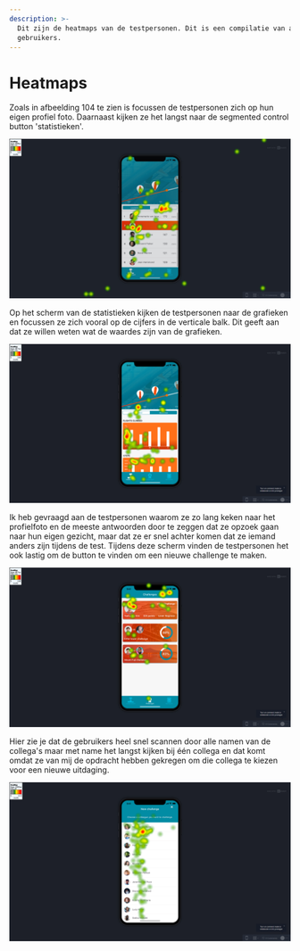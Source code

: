 ```yaml
---
description: >-
  Dit zijn de heatmaps van de testpersonen. Dit is een compilatie van alle
  gebruikers.
---
```


# Heatmaps

Zoals in afbeelding 104 te zien is focussen de testpersonen zich op hun eigen profiel foto. Daarnaast kijken ze het langst naar de segmented control button 'statistieken'.

![Afbeelding 104](../../.gitbook/assets/heatmap_leaderboard%20%281%29.png)

Op het scherm van de statistieken kijken de testpersonen naar de grafieken en focussen ze zich vooral op de cijfers in de verticale balk. Dit geeft aan dat ze willen weten wat de waardes zijn van de grafieken.

![Afbeelding 105](../../.gitbook/assets/heat-stat%20%281%29.png)

Ik heb gevraagd aan de testpersonen waarom ze zo lang keken naar het profielfoto en de meeste antwoorden door te zeggen dat ze opzoek gaan naar hun eigen gezicht, maar dat ze er snel achter komen dat ze iemand anders zijn tijdens de test. Tijdens deze scherm vinden de testpersonen het ook lastig om de button te vinden om een nieuwe challenge te maken.

![Afbeelding 106](../../.gitbook/assets/heatmap_challenges%20%281%29.png)

Hier zie je dat de gebruikers heel snel scannen door alle namen van de collega's maar met name het langst kijken bij één collega en dat komt omdat ze van mij de opdracht hebben gekregen om die collega te kiezen voor een nieuwe uitdaging.

![Afbeelding 107](../../.gitbook/assets/heatmap_all_chooseuser.png)







